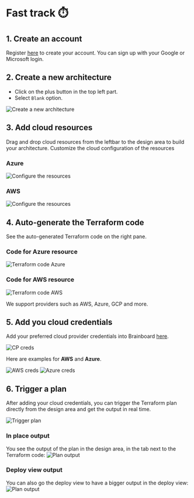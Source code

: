 # Fast track ⏱️

## 1. Create an account

Register [here](https://app.brainboard.co/register) to create your account. You can sign up with your Google or Microsoft login.

## 2. Create a new architecture

* Click on the plus button in the top left part.
* Select `Blank` option.

![Create a new architecture](../.gitbook/assets/architecture-create-button.png)

## 3. Add cloud resources

Drag and drop cloud resources from the leftbar to the design area to build your architecture. Customize the cloud configuration of the resources

### Azure

![Configure the resources](../.gitbook/assets/architecture-id-card-azure.png)

### AWS

![Configure the resources](../.gitbook/assets/architecture-id-card-aws.png)

## 4. Auto-generate the Terraform code

See the auto-generated Terraform code on the right pane.

### Code for Azure resource

![Terraform code Azure](../.gitbook/assets/architecture-code-generated-azure.png)

### Code for AWS resource

![Terraform code AWS](../.gitbook/assets/architecture-code-generated-aws.png)

We support providers such as AWS, Azure, GCP and more.

## 5. Add you cloud credentials

Add your preferred cloud provider credentials into Brainboard [here](https://app.brainboard.co/settings/cloud-providers).

![CP creds](../.gitbook/assets/cp-creds.png)

Here are examples for **AWS** and **Azure**.

![AWS creds](../.gitbook/assets/aws-creds.png) ![Azure creds](../.gitbook/assets/azure-creds.png)

## 6. Trigger a plan

After adding your cloud credentials, you can trigger the Terraform plan directly from the design area and get the output in real time.

![Trigger plan](../.gitbook/assets/trigger-plan.png)

### In place output

You see the output of the plan in the design area, in the tab next to the Terraform code: ![Plan output](../.gitbook/assets/plan-output-in-design.png)

### Deploy view output

You can also go the deploy view to have a bigger output in the deploy view: ![Plan output](../.gitbook/assets/plan-output.png)
